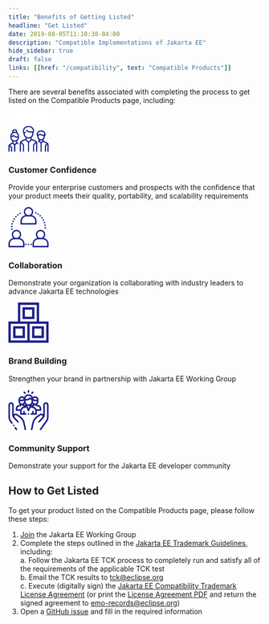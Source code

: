 ```yaml
---
title: "Benefits of Getting Listed"
headline: "Get Listed"
date: 2019-08-05T11:10:38-04:00
description: "Compatible Implementations of Jakarta EE"
hide_sidebar: true
draft: false
links: [[href: "/compatibility", text: "Compatible Products"]]
---
```


There are several benefits associated with completing the process to get listed on the Compatible Products page, including:  

<div class="text-center margin-top-15">
	<div class="row">
		<div class="col-xs-24 col-md-12 match-height-item-by-row margin-bottom-30">
		    <img class="margin-auto img img-responsive" src="group.svg" title="Group of people" alt="Group of people" width="80">
		    <h3 class="heading-underline heading-underline-extended text-center fw-700">Customer Confidence</h3>
		    <p>Provide your enterprise customers and prospects with the confidence that your product meets their quality, portability, and scalability requirements</p>
		</div>
	    <div class="col-xs-24 col-md-12 match-height-item-by-row margin-bottom-30">
	        <img class="margin-auto img img-responsive" src="network.svg" title="Three people connected in a loop" alt="Three people connected in a loop" width="80">
	        <h3 class="heading-underline heading-underline-extended text-center fw-700">Collaboration</h3>
	        <p>Demonstrate your organization is collaborating with industry leaders to advance Jakarta EE technologies</p>
	    </div>
	</div>
	<div class="row">
	    <div class="col-xs-24 col-md-12 match-height-item-by-row margin-bottom-30">
	        <img class="margin-auto img img-responsive" src="blocks.svg" title="3 blocks stacked in a pyramid" alt="3 blocks stacked in a pyramid" width="80">
	        <h3 class="heading-underline heading-underline-extended text-center fw-700">Brand Building</h3>
	        <p>Strengthen your brand in partnership with Jakarta EE Working Group</p>
	    </div>
	    <div class="col-xs-24 col-md-12 match-height-item-by-row margin-bottom-30">
	        <img class="margin-auto img img-responsive" src="social-care.svg" title="Three people connected in a loop" alt="Three people connected in a loop" width="80">
	        <h3 class="heading-underline heading-underline-extended text-center fw-700">Community Support</h3>
	        <p>Demonstrate your support for the Jakarta EE developer community</p>
	    </div>
	</div>
</div>

## How to Get Listed

To get your product listed on the Compatible Products page, please follow these steps:

1. [Join](https://jakarta.ee/membership/) the Jakarta EE Working Group  
2. Complete the steps outlined in the [Jakarta EE Trademark Guidelines](https://jakarta.ee/legal/trademark_guidelines/), including:  
  a. Follow the Jakarta EE TCK process to completely run and satisfy all of the requirements of the applicable TCK test  
  b. Email the TCK results to [tck@eclipse.org](mailto:tck@eclipse.org)  
  c. Execute (digitally sign) the [Jakarta EE Compatibility Trademark License Agreement](https://app.hellosign.com/s/DQ9uVw4b) (or print the [License Agreement PDF](/legal/trademark_guidelines/jakarta-ee-trademark-license.pdf) and return the signed agreement to [emo-records@eclipse.org](mailto:emo-records@eclipse.org))  
3. Open a [GitHub issue](https://github.com/jakartaee/jakarta.ee/issues/new?template=compatibility.md) and fill in the required information
<br />
<br />
